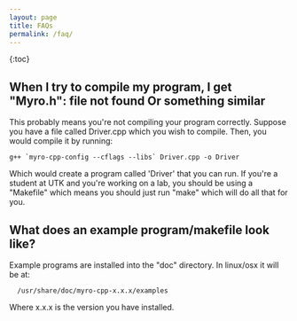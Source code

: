 ```yaml
---
layout: page
title: FAQs
permalink: /faq/
---
```

{:toc}

##  When I try to compile my program, I get "Myro.h": file not found Or something similar ##
This probably means you're not compiling your program correctly. Suppose you have a file called Driver.cpp which you wish to compile. Then, you would compile it by running:

```
g++ `myro-cpp-config --cflags --libs` Driver.cpp -o Driver
```

Which would create a program called 'Driver' that you can run. If you're a student at UTK and you're working on a lab, you should be using a "Makefile" which means you should just run "make" which will do all that for you.


## What does an example program/makefile look like? ##

Example programs are installed into the "doc" directory. In linux/osx it will be at:

```
  /usr/share/doc/myro-cpp-x.x.x/examples
```

Where x.x.x is the version you have installed.
